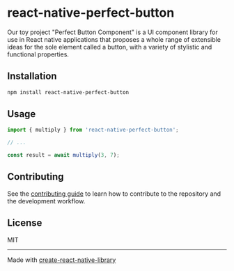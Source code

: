 # react-native-perfect-button

Our toy project "Perfect Button Component" is a UI component library for use in React native applications that proposes a whole range of extensible ideas for the sole element called a button, with a variety of stylistic and functional properties.

## Installation

```sh
npm install react-native-perfect-button
```

## Usage

```js
import { multiply } from 'react-native-perfect-button';

// ...

const result = await multiply(3, 7);
```

## Contributing

See the [contributing guide](CONTRIBUTING.md) to learn how to contribute to the repository and the development workflow.

## License

MIT

---

Made with [create-react-native-library](https://github.com/callstack/react-native-builder-bob)
